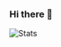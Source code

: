 ### Hi there 👋

![Stats](https://github-readme-stats.vercel.app/api?username=vickscarlet&show_icons=true&theme=ocean_dark)  

